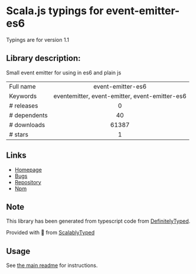 
# Scala.js typings for event-emitter-es6

Typings are for version 1.1

## Library description:
Small event emitter for using in es6 and plain js

|                    |                 |
| ------------------ | :-------------: |
| Full name          | event-emitter-es6 |
| Keywords           | eventemitter, event-emitter, event-emitter-es6 |
| # releases         | 0 |
| # dependents       | 40 |
| # downloads        | 61387 |
| # stars            | 1 |

## Links
- [Homepage](https://github.com/insane-jo/event-emitter#readme)
- [Bugs](https://github.com/insane-jo/event-emitter/issues)
- [Repository](https://github.com/insane-jo/event-emitter)
- [Npm](https://www.npmjs.com/package/event-emitter-es6)
    


## Note
This library has been generated from typescript code from [DefinitelyTyped](https://definitelytyped.org).

Provided with :purple_heart: from [ScalablyTyped](https://github.com/oyvindberg/ScalablyTyped)

## Usage
See [the main readme](../../readme.md) for instructions.


